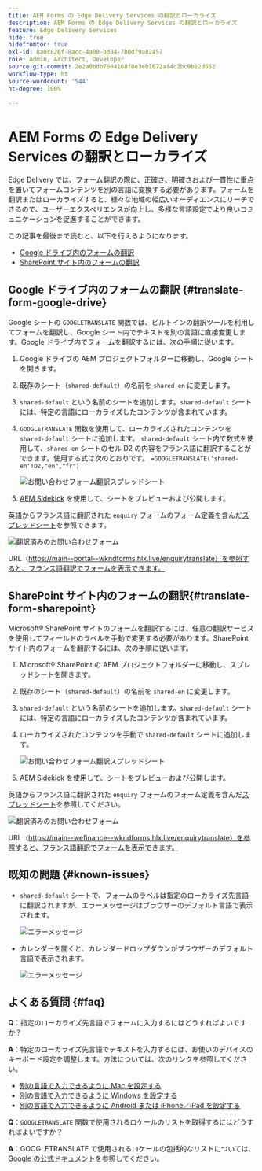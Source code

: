 ```yaml
---
title: AEM Forms の Edge Delivery Services の翻訳とローカライズ
description: AEM Forms の Edge Delivery Services の翻訳とローカライズ
feature: Edge Delivery Services
hide: true
hidefromtoc: true
exl-id: 8a0c826f-8acc-4a00-bd84-7b0df9a82457
role: Admin, Architect, Developer
source-git-commit: 2e2a0bdb7604168f0e3eb1672af4c2bc9b12d652
workflow-type: ht
source-wordcount: '544'
ht-degree: 100%

---
```



# AEM Forms の Edge Delivery Services の翻訳とローカライズ

Edge Delivery では、フォーム翻訳の際に、正確さ、明確さおよび一貫性に重点を置いてフォームコンテンツを別の言語に変換する必要があります。フォームを翻訳またはローカライズすると、様々な地域の幅広いオーディエンスにリーチできるので、ユーザーエクスペリエンスが向上し、多様な言語設定でより良いコミュニケーションを促進することができます。


この記事を最後まで読むと、以下を行えるようになります。

- [Google ドライブ内のフォームの翻訳](#translate-form-google-drive)
- [SharePoint サイト内のフォームの翻訳](#translate-form-sharepoint)

## Google ドライブ内のフォームの翻訳 {#translate-form-google-drive}

Google シートの `GOOGLETRANSLATE` 関数では、ビルトインの翻訳ツールを利用してフォームを翻訳し、Google シート内でテキストを別の言語に直接変更します。Google ドライブ内でフォームを翻訳するには、次の手順に従います。

1. Google ドライブの AEM プロジェクトフォルダーに移動し、Google シートを開きます。
2. 既存のシート（`shared-default`）の名前を `shared-en` に変更します。
3. `shared-default` という名前のシートを追加します。`shared-default` シートには、特定の言語にローカライズしたコンテンツが含まれています。
4. `GOOGLETRANSLATE` 関数を使用して、ローカライズされたコンテンツを `shared-default` シートに追加します。
`shared-default` シート内で数式を使用して、`shared-en` シートのセル D2 の内容をフランス語に翻訳することができます。使用する式は次のとおりです。
   `=GOOGLETRANSLATE('shared-en'!D2,"en","fr")`

   ![お問い合わせフォーム翻訳スプレッドシート](/help/forms/assets/translate-enquiry-spreadsheet.png)

5. [AEM Sidekick](https://www.aem.live/developer/tutorial#preview-and-publish-your-content) を使用して、シートをプレビューおよび公開します。

英語からフランス語に翻訳された `enquiry` フォームのフォーム定義を含んだ[スプレッドシート](/help/forms/assets/enquirytranslate.xlsx)を参照できます。

![翻訳済みのお問い合わせフォーム](/help/forms/assets/translate-form-french.png)

URL（https://main--portal--wkndforms.hlx.live/enquirytranslate）を参照すると、フランス語翻訳でフォームを表示できます。


## SharePoint サイト内のフォームの翻訳{#translate-form-sharepoint}

Microsoft® SharePoint サイトのフォームを翻訳するには、任意の翻訳サービスを使用してフィールドのラベルを手動で変更する必要があります。SharePoint サイト内のフォームを翻訳するには、次の手順に従います。

1. Microsoft® SharePoint の AEM プロジェクトフォルダーに移動し、スプレッドシートを開きます。
2. 既存のシート（`shared-default`）の名前を `shared-en` に変更します。
3. `shared-default` という名前のシートを追加します。`shared-default` シートには、特定の言語にローカライズしたコンテンツが含まれています。
4. ローカライズされたコンテンツを手動で `shared-default` シートに追加します。

   ![お問い合わせフォーム翻訳スプレッドシート](/help/forms/assets/translate-enquiry-sp-spreadsheet.png)

5. [AEM Sidekick](https://www.aem.live/developer/tutorial#preview-and-publish-your-content) を使用して、シートをプレビューおよび公開します。

英語からフランス語に翻訳された `enquiry` フォームのフォーム定義を含んだ[スプレッドシート](/help/forms/assets/enquirytranslate-sp.xlsx)を参照してください。

![翻訳済みのお問い合わせフォーム](/help/forms/assets/translate-form-french.png)

URL（https://main--wefinance--wkndforms.hlx.live/enquirytranslate）を参照すると、フランス語翻訳でフォームを表示できます。


## 既知の問題 {#known-issues}

- `shared-default` シートで、フォームのラベルは指定のローカライズ先言語に翻訳されますが、エラーメッセージはブラウザーのデフォルト言語で表示されます。

  ![エラーメッセージ](/help/forms/assets/translate-error-message.png)

- カレンダーを開くと、カレンダードロップダウンがブラウザーのデフォルト言語で表示されます。

  ![エラーメッセージ](/help/forms/assets/translate-calender-display.png)


## よくある質問 {#faq}

**Q**：指定のローカライズ先言語でフォームに入力するにはどうすればよいですか？

**A**：特定のローカライズ先言語でテキストを入力するには、お使いのデバイスのキーボード設定を調整します。方法については、次のリンクを参照してください。

- [別の言語で入力できるように Mac を設定する](https://support.apple.com/ja-in/guide/mac-help/mchlp1406/mac)
- [別の言語で入力できるように Windows を設定する](https://support.microsoft.com/ja-jp/windows/manage-the-input-and-display-language-settings-in-windows-12a10cb4-8626-9b77-0ccb-5013e0c7c7a2#:~:text=Select%20the%20Start%20%3E%20Settings%20%3E%20Time,you%20want%2C%20then%20select%20Options)
- [別の言語で入力できるように Android または iPhone／iPad を設定する](https://support.google.com/gboard/answer/7068494?hl=ja&co=GENIE.Platform%3DAndroid)


**Q**：`GOOGLETRANSLATE` 関数で使用されるロケールのリストを取得するにはどうすればよいですか？

**A**：GOOGLETRANSLATE で使用されるロケールの包括的なリストについては、[Google の公式ドキュメント](https://cloud.google.com/translate/docs/languages)を参照してください。


